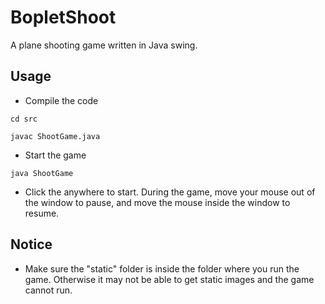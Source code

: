 # BopletShoot

A plane shooting game written in Java swing.

## Usage

- Compile the code

`cd src`

`javac ShootGame.java`

- Start the game

`java ShootGame`

- Click the anywhere to start. During the game, move your mouse out of the window to pause, and move the mouse inside the window to resume. 

## Notice

- Make sure the "static" folder is inside the folder where you run the game. Otherwise it may not be able to get static images and the game cannot run. 


